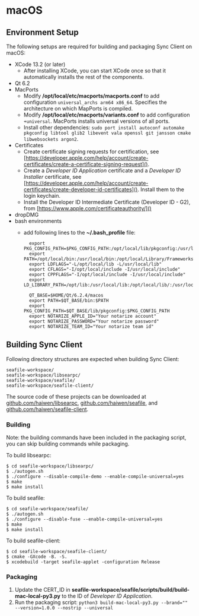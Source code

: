 # macOS

## Environment Setup

The following setups are required for building and packaging Sync Client on macOS:

* XCode 13.2 (or later)
    * After installing XCode, you can start XCode once so that it automatically installs the rest of the components.
* Qt 6.2
* MacPorts
    * Modify __/opt/local/etc/macports/macports.conf__ to add configuration `universal_archs arm64 x86_64`. Specifies the architecture on which MapPorts is compiled.
    * Modify __/opt/local/etc/macports/variants.conf__ to add configuration `+universal`. MacPorts installs universal versions of all ports.
    * Install other dependencies: `sudo port install autoconf automake pkgconfig libtool glib2 libevent vala openssl git jansson cmake libwebsockets argon2`.
* Certificates
    * Create certificate signing requests for certification, see [https://developer.apple.com/help/account/create-certificates/create-a-certificate-signing-request]().
    * Create a _Developer ID Application_ certificate and a _Developer ID Installer_ certificate, see [https://developer.apple.com/help/account/create-certificates/create-developer-id-certificates](). Install them to the login keychain.
    * Install the Developer ID Intermediate Certificate (Developer ID - G2), from [https://www.apple.com/certificateauthority/]()
* dropDMG
* bash environments
    * add following lines to the __~/.bash_profile__ file:

            export PKG_CONFIG_PATH=$PKG_CONFIG_PATH:/opt/local/lib/pkgconfig:/usr/local/lib/pkgconfig
            export PATH=/opt/local/bin:/usr/local/bin:/opt/local/Library/Frameworks/Python.framework/Versions/3.10/bin:$PATH
            export LDFLAGS="-L/opt/local/lib -L/usr/local/lib"
            export CFLAGS="-I/opt/local/include -I/usr/local/include"
            export CPPFLAGS="-I/opt/local/include -I/usr/local/include"
            export LD_LIBRARY_PATH=/opt/lib:/usr/local/lib:/opt/local/lib/:/usr/local/lib/:$LD_LIBRARY_PATH

            QT_BASE=$HOME/Qt/6.2.4/macos
            export PATH=$QT_BASE/bin:$PATH
            export PKG_CONFIG_PATH=$QT_BASE/lib/pkgconfig:$PKG_CONFIG_PATH
            export NOTARIZE_APPLE_ID="Your notarize account"
            export NOTARIZE_PASSWORD="Your notarize password"
            export NOTARIZE_TEAM_ID="Your notarize team id"

## Building Sync Client

Following directory structures are expected when building Sync Client:

```
seafile-workspace/
seafile-workspace/libsearpc/
seafile-workspace/seafile/
seafile-workspace/seafile-client/
```

The source code of these projects can be downloaded at [github.com/haiwen/libsearpc](https://github.com/haiwen/libsearpc), [github.com/haiwen/seafile](https://github.com/haiwen/seafile), and [github.com/haiwen/seafile-client](https://github.com/haiwen/seafile-client).

### Building

Note: the building commands have been included in the packaging script, you can skip building commands while packaging.

To build libsearpc:

```
$ cd seafile-workspace/libsearpc/
$ ./autogen.sh
$ ./configure --disable-compile-demo --enable-compile-universal=yes
$ make
$ make install
```

To build seafile:

```
$ cd seafile-workspace/seafile/
$ ./autogen.sh
$ ./configure --disable-fuse --enable-compile-universal=yes
$ make
$ make install
```

To build seafile-client:

```
$ cd seafile-workspace/seafile-client/
$ cmake -GXcode -B. -S.
$ xcodebuild -target seafile-applet -configuration Release
```

### Packaging

1. Update the CERT_ID in __seafile-workspace/seafile/scripts/build/build-mac-local-py3.py__ to the ID of _Developer ID Application_.
2. Run the packaging script: `python3 build-mac-local-py3.py --brand="" --version=1.0.0 --nostrip --universal`
